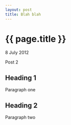 ```yaml
---
layout: post
title: Blah blah
---
```


{{ page.title }}
================

<p class="meta">8 July 2012</p>

Post 2

Heading 1
---------

Paragraph one

Heading 2
---------

Paragraph two

